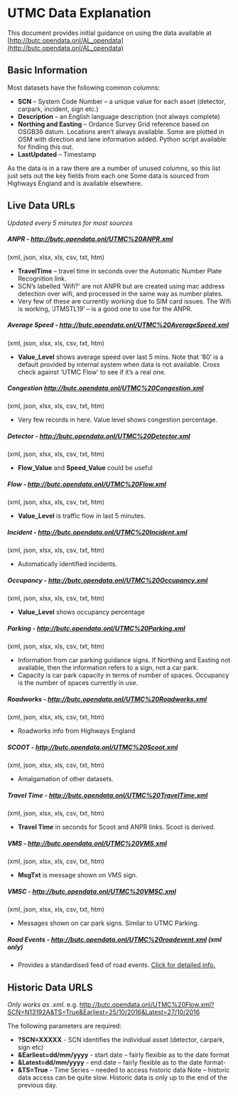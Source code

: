 # UTMC Data Explanation

This document provides initial guidance on using the data available at [http://butc.opendata.onl/AL_opendata](http://butc.opendata.onl/AL_opendata)

## Basic Information

Most datasets have the following common columns:
-	**SCN** – System Code Number – a unique value for each asset (detector, carpark, incident, sign etc.)
-	**Description** – an English language description (not always complete)
-	**Northing and Easting** – Ordance Survey Grid reference based on OSGB36 datum. Locations aren’t always available. Some are plotted in OSM with direction and lane information added. Python script available for finding this out.
-	**LastUpdated** – Timestamp

As the data is in a raw there are a number of unused columns, so this list just sets out the key fields from each one
Some data is sourced from Highways England and is available elsewhere.

## Live Data URLs 

*Updated every 5 minutes for most sources*

##### ANPR - http://butc.opendata.onl/UTMC%20ANPR.xml 
(xml, json, xlsx, xls, csv, txt, htm)

-	**TravelTime** – travel time in seconds over the Automatic Number Plate Recognition link.
-	SCN’s labelled ‘Wifi?’ are not ANPR but are created using mac address detection over wifi, and processed in the same way as number plates.
-	Very few of these are currently working due to SIM card issues. The Wifi is working, ‘JTMSTL19’ – is a good one to use for the ANPR.

##### Average Speed - http://butc.opendata.onl/UTMC%20AverageSpeed.xml 
(xml, json, xlsx, xls, csv, txt, htm)

-	**Value_Level** shows average speed over last 5 mins. Note that ‘80’ is a default provided by internal system when data is not available. Cross check against ‘UTMC Flow’ to see if it’s a real one.

##### Congestion http://butc.opendata.onl/UTMC%20Congestion.xml 
(xml, json, xlsx, xls, csv, txt, htm)

-	Very few records in here. Value level shows congestion percentage.

##### Detector - http://butc.opendata.onl/UTMC%20Detector.xml 
(xml, json, xlsx, xls, csv, txt, htm)

-	**Flow_Value** and **Speed_Value** could be useful

##### Flow - http://butc.opendata.onl/UTMC%20Flow.xml 
(xml, json, xlsx, xls, csv, txt, htm)

-	**Value_Level** is traffic flow in last 5 minutes.

##### Incident - http://butc.opendata.onl/UTMC%20Incident.xml 
(xml, json, xlsx, xls, csv, txt, htm)

-	Automatically identified incidents.

##### Occupancy - http://butc.opendata.onl/UTMC%20Occupancy.xml 
(xml, json, xlsx, xls, csv, txt, htm)

-	**Value_Level** shows occupancy percentage

##### Parking - http://butc.opendata.onl/UTMC%20Parking.xml 
(xml, json, xlsx, xls, csv, txt, htm)

-	Information from car parking guidance signs. If Northing and Easting not available, then the information refers to a sign, not a car park.
-	Capacity is car park capacity in terms of number of spaces. Occupancy is the number of spaces currently in use.

##### Roadworks - http://butc.opendata.onl/UTMC%20Roadworks.xml 
(xml, json, xlsx, xls, csv, txt, htm)

-	Roadworks info from Highways England

##### SCOOT - http://butc.opendata.onl/UTMC%20Scoot.xml 
(xml, json, xlsx, xls, csv, txt, htm)

-	Amalgamation of other datasets.

##### Travel Time - http://butc.opendata.onl/UTMC%20TravelTime.xml 
(xml, json, xlsx, xls, csv, txt, htm)

-	**Travel Time** in seconds for Scoot and ANPR links. Scoot is derived.

##### VMS - http://butc.opendata.onl/UTMC%20VMS.xml 
(xml, json, xlsx, xls, csv, txt, htm)

-	**MsgTxt** is message shown on VMS sign.

##### VMSC - http://butc.opendata.onl/UTMC%20VMSC.xml 
(xml, json, xlsx, xls, csv, txt, htm)

-	Messages shown on car park signs. Similar to UTMC Parking.

##### Road Events - http://butc.opendata.onl/UTMC%20roadevent.xml (xml only)

-	Provides a standardised feed of road events. [Click for detailed info.](http://butc.opendata.onl/roadevent.xml?help=True) 

## Historic Data URLS

*Only works as .xml.* 
e.g. http://butc.opendata.onl/UTMC%20Flow.xml?SCN=N13192A&TS=True&Earliest=25/10/2016&Latest=27/10/2016

The following parameters are required:
-	**?SCN=XXXXX** - SCN identifies the individual asset (detector, carpark, sign etc)
-	**&Earliest=dd/mm/yyyy** - start date – fairly flexible as to the date format
-	**&Latest=dd/mm/yyyy** - end date – fairly flexible as to the date format-
-	**&TS=True** - Time Series – needed to access historic data
Note – historic data access can be quite slow. Historic data is only up to the end of the previous day.
